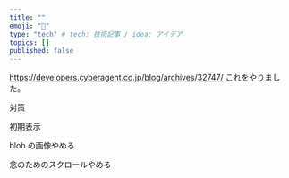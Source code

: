 ```yaml
---
title: ""
emoji: "🎃"
type: "tech" # tech: 技術記事 / idea: アイデア
topics: []
published: false
---
```


https://developers.cyberagent.co.jp/blog/archives/32747/
これをやりました。

対策

初期表示

blob の画像やめる

念のためのスクロールやめる
